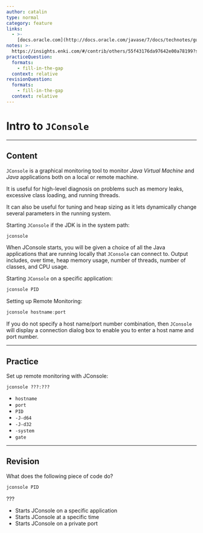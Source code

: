 ```yaml
---
author: catalin
type: normal
category: feature
links:
  - >-
    [docs.oracle.com](http://docs.oracle.com/javase/7/docs/technotes/guides/management/jconsole.html){website}
notes: >-
  https://insights.enki.com/#/contrib/others/55f43176da97642e00a78199?search=khandelwalrinki
practiceQuestion:
  formats:
    - fill-in-the-gap
  context: relative
revisionQuestion:
  formats:
    - fill-in-the-gap
  context: relative
---
```


# Intro to `JConsole`


---

## Content

`JConsole` is a graphical monitoring tool to monitor *Java Virtual Machine* and *Java* applications both on a local or remote machine.

It is useful for high-level diagnosis on problems such as memory leaks, excessive class loading, and running threads.

It can also be useful for tuning and heap sizing as it lets dynamically change several parameters in the running system.

Starting `JConsole` if the JDK is in the system path:

```java
jconsole

```

When JConsole starts, you will be given a choice of all the Java applications that are running locally that `JConsole` can connect to.
Output includes, over time, heap memory usage, number of threads, number of classes, and CPU usage.

Starting `JConsole` on a specific application:

```java
jconsole PID
```

Setting up Remote Monitoring:

```java
jconsole hostname:port
```

If you do not specify a host name/port number combination, then `JConsole` will display a connection dialog box to enable you to enter a host name and port number.


---

## Practice

Set up remote monitoring with JConsole:

```plain-text
jconsole ???:???
```

- `hostname`
- `port`
- `PID`
- `-J-d64`
- `-J-d32`
- `-system`
- `gate`


---

## Revision

What does the following piece of code do?

```bash
jconsole PID
```

???

- Starts JConsole on a specific application
- Starts JConsole at a specific time
- Starts JConsole on a private port
